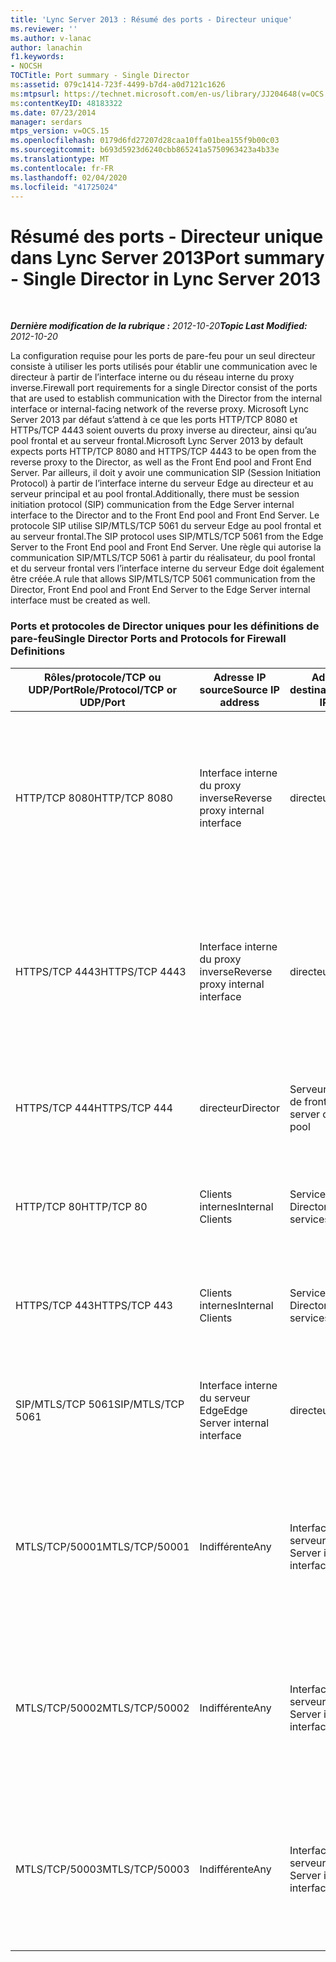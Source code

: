 ```yaml
---
title: 'Lync Server 2013 : Résumé des ports - Directeur unique'
ms.reviewer: ''
ms.author: v-lanac
author: lanachin
f1.keywords:
- NOCSH
TOCTitle: Port summary - Single Director
ms:assetid: 079c1414-723f-4499-b7d4-a0d7121c1626
ms:mtpsurl: https://technet.microsoft.com/en-us/library/JJ204648(v=OCS.15)
ms:contentKeyID: 48183322
ms.date: 07/23/2014
manager: serdars
mtps_version: v=OCS.15
ms.openlocfilehash: 0179d6fd27207d28caa10ffa01bea155f9b00c03
ms.sourcegitcommit: b693d5923d6240cbb865241a5750963423a4b33e
ms.translationtype: MT
ms.contentlocale: fr-FR
ms.lasthandoff: 02/04/2020
ms.locfileid: "41725024"
---
```

<div data-xmlns="http://www.w3.org/1999/xhtml">

<div class="topic" data-xmlns="http://www.w3.org/1999/xhtml" data-msxsl="urn:schemas-microsoft-com:xslt" data-cs="http://msdn.microsoft.com/en-us/">

<div data-asp="http://msdn2.microsoft.com/asp">

# <a name="port-summary---single-director-in-lync-server-2013"></a><span data-ttu-id="1dc73-102">Résumé des ports - Directeur unique dans Lync Server 2013</span><span class="sxs-lookup"><span data-stu-id="1dc73-102">Port summary - Single Director in Lync Server 2013</span></span>

</div>

<div id="mainSection">

<div id="mainBody">

<span> </span>

<span data-ttu-id="1dc73-103">_**Dernière modification de la rubrique :** 2012-10-20_</span><span class="sxs-lookup"><span data-stu-id="1dc73-103">_**Topic Last Modified:** 2012-10-20_</span></span>

<span data-ttu-id="1dc73-104">La configuration requise pour les ports de pare-feu pour un seul directeur consiste à utiliser les ports utilisés pour établir une communication avec le directeur à partir de l’interface interne ou du réseau interne du proxy inverse.</span><span class="sxs-lookup"><span data-stu-id="1dc73-104">Firewall port requirements for a single Director consist of the ports that are used to establish communication with the Director from the internal interface or internal-facing network of the reverse proxy.</span></span> <span data-ttu-id="1dc73-105">Microsoft Lync Server 2013 par défaut s’attend à ce que les ports HTTP/TCP 8080 et HTTPs/TCP 4443 soient ouverts du proxy inverse au directeur, ainsi qu’au pool frontal et au serveur frontal.</span><span class="sxs-lookup"><span data-stu-id="1dc73-105">Microsoft Lync Server 2013 by default expects ports HTTP/TCP 8080 and HTTPS/TCP 4443 to be open from the reverse proxy to the Director, as well as the Front End pool and Front End Server.</span></span> <span data-ttu-id="1dc73-106">Par ailleurs, il doit y avoir une communication SIP (Session Initiation Protocol) à partir de l’interface interne du serveur Edge au directeur et au serveur principal et au pool frontal.</span><span class="sxs-lookup"><span data-stu-id="1dc73-106">Additionally, there must be session initiation protocol (SIP) communication from the Edge Server internal interface to the Director and to the Front End pool and Front End Server.</span></span> <span data-ttu-id="1dc73-107">Le protocole SIP utilise SIP/MTLS/TCP 5061 du serveur Edge au pool frontal et au serveur frontal.</span><span class="sxs-lookup"><span data-stu-id="1dc73-107">The SIP protocol uses SIP/MTLS/TCP 5061 from the Edge Server to the Front End pool and Front End Server.</span></span> <span data-ttu-id="1dc73-108">Une règle qui autorise la communication SIP/MTLS/TCP 5061 à partir du réalisateur, du pool frontal et du serveur frontal vers l’interface interne du serveur Edge doit également être créée.</span><span class="sxs-lookup"><span data-stu-id="1dc73-108">A rule that allows SIP/MTLS/TCP 5061 communication from the Director, Front End pool and Front End Server to the Edge Server internal interface must be created as well.</span></span>

### <a name="single-director-ports-and-protocols-for-firewall-definitions"></a><span data-ttu-id="1dc73-109">Ports et protocoles de Director uniques pour les définitions de pare-feu</span><span class="sxs-lookup"><span data-stu-id="1dc73-109">Single Director Ports and Protocols for Firewall Definitions</span></span>

<table>
<colgroup>
<col style="width: 25%" />
<col style="width: 25%" />
<col style="width: 25%" />
<col style="width: 25%" />
</colgroup>
<thead>
<tr class="header">
<th><span data-ttu-id="1dc73-110">Rôles/protocole/TCP ou UDP/Port</span><span class="sxs-lookup"><span data-stu-id="1dc73-110">Role/Protocol/TCP or UDP/Port</span></span></th>
<th><span data-ttu-id="1dc73-111">Adresse IP source</span><span class="sxs-lookup"><span data-stu-id="1dc73-111">Source IP address</span></span></th>
<th><span data-ttu-id="1dc73-112">Adresse IP de destination</span><span class="sxs-lookup"><span data-stu-id="1dc73-112">Destination IP address</span></span></th>
<th><span data-ttu-id="1dc73-113">Remarques</span><span class="sxs-lookup"><span data-stu-id="1dc73-113">Notes</span></span></th>
</tr>
</thead>
<tbody>
<tr class="odd">
<td><p><span data-ttu-id="1dc73-114">HTTP/TCP 8080</span><span class="sxs-lookup"><span data-stu-id="1dc73-114">HTTP/TCP 8080</span></span></p></td>
<td><p><span data-ttu-id="1dc73-115">Interface interne du proxy inverse</span><span class="sxs-lookup"><span data-stu-id="1dc73-115">Reverse proxy internal interface</span></span></p></td>
<td><p><span data-ttu-id="1dc73-116">directeur</span><span class="sxs-lookup"><span data-stu-id="1dc73-116">Director</span></span></p></td>
<td><p><span data-ttu-id="1dc73-117">Initialement reçues par le côté extérieur du proxy inverse, la communication est envoyée au directeur et aux services Web du serveur principal.</span><span class="sxs-lookup"><span data-stu-id="1dc73-117">Initially received by the external side of the reverse proxy, the communication is sent on to the Director and Front End Server web services</span></span></p></td>
</tr>
<tr class="even">
<td><p><span data-ttu-id="1dc73-118">HTTPS/TCP 4443</span><span class="sxs-lookup"><span data-stu-id="1dc73-118">HTTPS/TCP 4443</span></span></p></td>
<td><p><span data-ttu-id="1dc73-119">Interface interne du proxy inverse</span><span class="sxs-lookup"><span data-stu-id="1dc73-119">Reverse proxy internal interface</span></span></p></td>
<td><p><span data-ttu-id="1dc73-120">directeur</span><span class="sxs-lookup"><span data-stu-id="1dc73-120">Director</span></span></p></td>
<td><p><span data-ttu-id="1dc73-121">Initialement reçues par le côté extérieur du proxy inverse, la communication est envoyée au directeur et aux services Web du serveur principal.</span><span class="sxs-lookup"><span data-stu-id="1dc73-121">Initially received by the external side of the reverse proxy, the communication is sent on to the Director and Front End Server web services</span></span></p></td>
</tr>
<tr class="odd">
<td><p><span data-ttu-id="1dc73-122">HTTPS/TCP 444</span><span class="sxs-lookup"><span data-stu-id="1dc73-122">HTTPS/TCP 444</span></span></p></td>
<td><p><span data-ttu-id="1dc73-123">directeur</span><span class="sxs-lookup"><span data-stu-id="1dc73-123">Director</span></span></p></td>
<td><p><span data-ttu-id="1dc73-124">Serveur frontal ou liste de front-end</span><span class="sxs-lookup"><span data-stu-id="1dc73-124">Front End server or Front End pool</span></span></p></td>
<td><p><span data-ttu-id="1dc73-125">Communication entre serveur entre le directeur et le serveur frontal</span><span class="sxs-lookup"><span data-stu-id="1dc73-125">Inter-server communication between the Director and the Front End Server</span></span></p></td>
</tr>
<tr class="even">
<td><p><span data-ttu-id="1dc73-126">HTTP/TCP 80</span><span class="sxs-lookup"><span data-stu-id="1dc73-126">HTTP/TCP 80</span></span></p></td>
<td><p><span data-ttu-id="1dc73-127">Clients internes</span><span class="sxs-lookup"><span data-stu-id="1dc73-127">Internal Clients</span></span></p></td>
<td><p><span data-ttu-id="1dc73-128">Services Web de Director</span><span class="sxs-lookup"><span data-stu-id="1dc73-128">Director web services</span></span></p></td>
<td><p><span data-ttu-id="1dc73-129">Le directeur fournit des services Web aux clients internes et externes.</span><span class="sxs-lookup"><span data-stu-id="1dc73-129">The Director provides web services to internal and external clients.</span></span></p></td>
</tr>
<tr class="odd">
<td><p><span data-ttu-id="1dc73-130">HTTPS/TCP 443</span><span class="sxs-lookup"><span data-stu-id="1dc73-130">HTTPS/TCP 443</span></span></p></td>
<td><p><span data-ttu-id="1dc73-131">Clients internes</span><span class="sxs-lookup"><span data-stu-id="1dc73-131">Internal Clients</span></span></p></td>
<td><p><span data-ttu-id="1dc73-132">Services Web de Director</span><span class="sxs-lookup"><span data-stu-id="1dc73-132">Director web services</span></span></p></td>
<td><p><span data-ttu-id="1dc73-133">Le directeur fournit des services Web aux clients internes et externes.</span><span class="sxs-lookup"><span data-stu-id="1dc73-133">The Director provides web services to internal and external clients.</span></span></p></td>
</tr>
<tr class="even">
<td><p><span data-ttu-id="1dc73-134">SIP/MTLS/TCP 5061</span><span class="sxs-lookup"><span data-stu-id="1dc73-134">SIP/MTLS/TCP 5061</span></span></p></td>
<td><p><span data-ttu-id="1dc73-135">Interface interne du serveur Edge</span><span class="sxs-lookup"><span data-stu-id="1dc73-135">Edge Server internal interface</span></span></p></td>
<td><p><span data-ttu-id="1dc73-136">directeur</span><span class="sxs-lookup"><span data-stu-id="1dc73-136">Director</span></span></p></td>
<td><p><span data-ttu-id="1dc73-137">Communication SIP du serveur Edge au directeur et au serveur frontal.</span><span class="sxs-lookup"><span data-stu-id="1dc73-137">SIP communication from the Edge Server to the Director, and the Front End Server.</span></span></p></td>
</tr>
<tr class="odd">
<td><p><span data-ttu-id="1dc73-138">MTLS/TCP/50001</span><span class="sxs-lookup"><span data-stu-id="1dc73-138">MTLS/TCP/50001</span></span></p></td>
<td><p><span data-ttu-id="1dc73-139">Indifférente</span><span class="sxs-lookup"><span data-stu-id="1dc73-139">Any</span></span></p></td>
<td><p><span data-ttu-id="1dc73-140">Interface interne du serveur Edge</span><span class="sxs-lookup"><span data-stu-id="1dc73-140">Edge Server internal interface</span></span></p></td>
<td><p><span data-ttu-id="1dc73-141">Commandes de service de journalisation centralisées (ClsController. exe) ou d’agent (ClasAgent. exe) et collection de journaux</span><span class="sxs-lookup"><span data-stu-id="1dc73-141">Centralized Logging Service controller (ClsController.exe) or agent (ClasAgent.exe)commands and log collection</span></span></p></td>
</tr>
<tr class="even">
<td><p><span data-ttu-id="1dc73-142">MTLS/TCP/50002</span><span class="sxs-lookup"><span data-stu-id="1dc73-142">MTLS/TCP/50002</span></span></p></td>
<td><p><span data-ttu-id="1dc73-143">Indifférente</span><span class="sxs-lookup"><span data-stu-id="1dc73-143">Any</span></span></p></td>
<td><p><span data-ttu-id="1dc73-144">Interface interne du serveur Edge</span><span class="sxs-lookup"><span data-stu-id="1dc73-144">Edge Server internal interface</span></span></p></td>
<td><p><span data-ttu-id="1dc73-145">Commandes de service de journalisation centralisées (ClsController. exe) ou d’agent (ClasAgent. exe) et collection de journaux</span><span class="sxs-lookup"><span data-stu-id="1dc73-145">Centralized Logging Service controller (ClsController.exe) or agent (ClasAgent.exe)commands and log collection</span></span></p></td>
</tr>
<tr class="odd">
<td><p><span data-ttu-id="1dc73-146">MTLS/TCP/50003</span><span class="sxs-lookup"><span data-stu-id="1dc73-146">MTLS/TCP/50003</span></span></p></td>
<td><p><span data-ttu-id="1dc73-147">Indifférente</span><span class="sxs-lookup"><span data-stu-id="1dc73-147">Any</span></span></p></td>
<td><p><span data-ttu-id="1dc73-148">Interface interne du serveur Edge</span><span class="sxs-lookup"><span data-stu-id="1dc73-148">Edge Server internal interface</span></span></p></td>
<td><p><span data-ttu-id="1dc73-149">Commandes de service de journalisation centralisées (ClsController. exe) ou d’agent (ClasAgent. exe) et collection de journaux</span><span class="sxs-lookup"><span data-stu-id="1dc73-149">Centralized Logging Service controller (ClsController.exe) or agent (ClasAgent.exe)commands and log collection</span></span></p></td>
</tr>
</tbody>
</table>


</div>

<span> </span>

</div>

</div>

</div>

